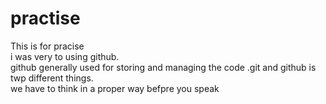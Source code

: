 # practise
This is for pracise
<br>
i was very to using github.<br>github generally used for storing and managing the code .git and github is twp different things.<br>
we have to think in a proper way befpre you speak

